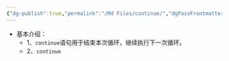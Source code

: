 ```yaml
---
{"dg-publish":true,"permalink":"/Md Files/continue/","dgPassFrontmatter":true}
---
```


- 基本介绍：
	- 1、`continue`语句用于结束本次循环，继续执行下一次循环。
	- 2、`continue`